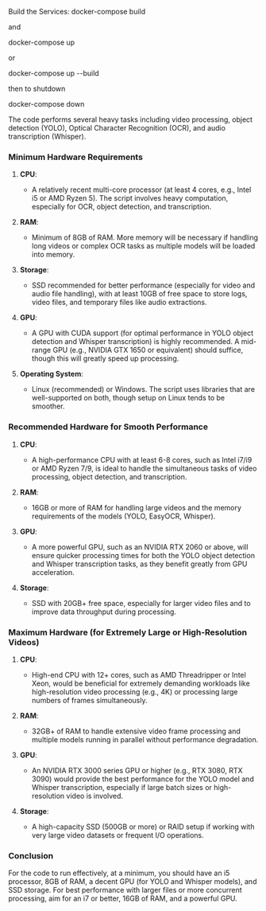 Build the Services:
docker-compose build

and

docker-compose up

or 

docker-compose up --build

then to shutdown

docker-compose down







The code performs several heavy tasks including video processing, object detection (YOLO), Optical Character Recognition (OCR), and audio transcription (Whisper).

### Minimum Hardware Requirements
1. **CPU**: 
   - A relatively recent multi-core processor (at least 4 cores, e.g., Intel i5 or AMD Ryzen 5). The script involves heavy computation, especially for OCR, object detection, and transcription.
   
2. **RAM**:
   - Minimum of 8GB of RAM. More memory will be necessary if handling long videos or complex OCR tasks as multiple models will be loaded into memory.
   
3. **Storage**:
   - SSD recommended for better performance (especially for video and audio file handling), with at least 10GB of free space to store logs, video files, and temporary files like audio extractions.

4. **GPU**:
   - A GPU with CUDA support (for optimal performance in YOLO object detection and Whisper transcription) is highly recommended. A mid-range GPU (e.g., NVIDIA GTX 1650 or equivalent) should suffice, though this will greatly speed up processing.

5. **Operating System**:
   - Linux (recommended) or Windows. The script uses libraries that are well-supported on both, though setup on Linux tends to be smoother.

### Recommended Hardware for Smooth Performance
1. **CPU**:
   - A high-performance CPU with at least 6-8 cores, such as Intel i7/i9 or AMD Ryzen 7/9, is ideal to handle the simultaneous tasks of video processing, object detection, and transcription.

2. **RAM**:
   - 16GB or more of RAM for handling large videos and the memory requirements of the models (YOLO, EasyOCR, Whisper).

3. **GPU**:
   - A more powerful GPU, such as an NVIDIA RTX 2060 or above, will ensure quicker processing times for both the YOLO object detection and Whisper transcription tasks, as they benefit greatly from GPU acceleration.

4. **Storage**:
   - SSD with 20GB+ free space, especially for larger video files and to improve data throughput during processing.

### Maximum Hardware (for Extremely Large or High-Resolution Videos)
1. **CPU**:
   - High-end CPU with 12+ cores, such as AMD Threadripper or Intel Xeon, would be beneficial for extremely demanding workloads like high-resolution video processing (e.g., 4K) or processing large numbers of frames simultaneously.

2. **RAM**:
   - 32GB+ of RAM to handle extensive video frame processing and multiple models running in parallel without performance degradation.

3. **GPU**:
   - An NVIDIA RTX 3000 series GPU or higher (e.g., RTX 3080, RTX 3090) would provide the best performance for the YOLO model and Whisper transcription, especially if large batch sizes or high-resolution video is involved.

4. **Storage**:
   - A high-capacity SSD (500GB or more) or RAID setup if working with very large video datasets or frequent I/O operations.

### Conclusion
For the code to run effectively, at a minimum, you should have an i5 processor, 8GB of RAM, a decent GPU (for YOLO and Whisper models), and SSD storage. For best performance with larger files or more concurrent processing, aim for an i7 or better, 16GB of RAM, and a powerful GPU.